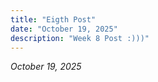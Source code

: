 ```yaml
---
title: "Eigth Post"
date: "October 19, 2025"
description: "Week 8 Post :)))"
---
```


*October 19, 2025*
